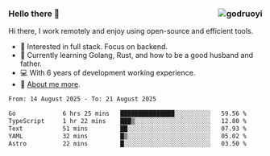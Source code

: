 ### Hello there 👋 <img align="right" src="https://github-readme-stats.vercel.app/api?username=godruoyi&show_icons=true" alt="godruoyi" />

Hi there, I work remotely and enjoy using open-source and efficient tools.

- 🔭 Interested in full stack. Focus on backend.
- 🌱 Currently learning Golang, Rust, and how to be a good husband and father.
- 💻 With 6 years of development working experience.
- 👒 [About me more](https://godruoyi.com/posts/about-godruoyi).



<!--START_SECTION:waka-->

```txt
From: 14 August 2025 - To: 21 August 2025

Go             6 hrs 25 mins   ███████████████░░░░░░░░░░   59.56 %
TypeScript     1 hr 22 mins    ███▒░░░░░░░░░░░░░░░░░░░░░   12.80 %
Text           51 mins         ██░░░░░░░░░░░░░░░░░░░░░░░   07.93 %
YAML           32 mins         █▒░░░░░░░░░░░░░░░░░░░░░░░   05.02 %
Astro          22 mins         █░░░░░░░░░░░░░░░░░░░░░░░░   03.50 %
```

<!--END_SECTION:waka-->

